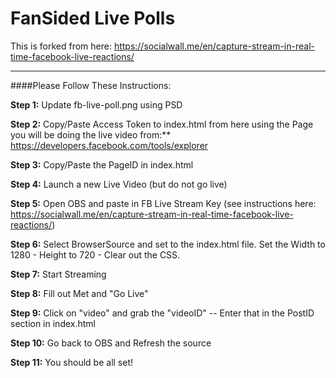 FanSided Live Polls
===================

This is forked from here: https://socialwall.me/en/capture-stream-in-real-time-facebook-live-reactions/

----------

####Please Follow These Instructions:

**Step 1:** 
Update fb-live-poll.png using PSD

**Step 2:** 
Copy/Paste Access Token to index.html from here using the Page you will be doing the live video from:** https://developers.facebook.com/tools/explorer

**Step 3:** 
Copy/Paste the PageID in index.html

**Step 4:** 
Launch a new Live Video (but do not go live)

**Step 5:** 
Open OBS and paste in FB Live Stream Key (see instructions here: https://socialwall.me/en/capture-stream-in-real-time-facebook-live-reactions/)

**Step 6:** 
Select BrowserSource and set to the index.html file. Set the Width to 1280 - Height to 720 - Clear out the CSS.

**Step 7:** 
Start Streaming

**Step 8:** 
Fill out Met and "Go Live"

**Step 9:** 
Click on "video" and grab the "videoID" -- Enter that in the PostID section in index.html

**Step 10:** 
Go back to OBS and Refresh the source

**Step 11:** 
You should be all set!
